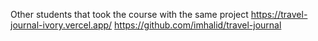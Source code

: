 Other students that took the course with the same project
https://travel-journal-ivory.vercel.app/
https://github.com/imhalid/travel-journal
